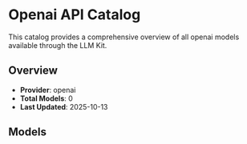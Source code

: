 # Openai API Catalog



This catalog provides a comprehensive overview of all openai models available through the LLM Kit.

## Overview

- **Provider**: openai
- **Total Models**: 0
- **Last Updated**: 2025-10-13

## Models


